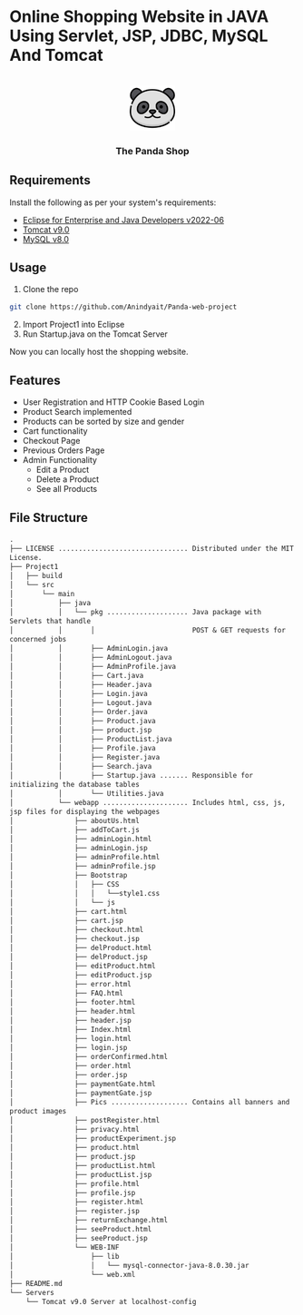 # Online Shopping Website in JAVA Using Servlet, JSP, JDBC, MySQL And Tomcat

<!-- PROJECT LOGO -->
<br />
<div align="center">
    <img src="Project1/src/main/webapp/Pics/panda.png" alt="Logo" width="80" height="80">
    <h3 align="center">The Panda Shop</h3>
    <p align="center">
        <!--PROJECT DESCRIPTION--!>
    </p>
</div>

## Requirements

Install the following as per your system's requirements:

- [Eclipse for Enterprise and Java Developers v2022-06](https://www.eclipse.org/downloads/packages/release/2022-06/r)
- [Tomcat v9.0](https://tomcat.apache.org/download-90.cgi)
- [MySQL v8.0](https://dev.mysql.com/downloads/installer/)

## Usage

1.  Clone the repo
   ```sh
   git clone https://github.com/Anindyait/Panda-web-project
   ```
2. Import Project1 into Eclipse
3. Run Startup.java on the Tomcat Server

Now you can locally host the shopping website.

## Features

- User Registration and HTTP Cookie Based Login
- Product Search implemented
- Products can be sorted by size and gender
- Cart functionality
- Checkout Page
- Previous Orders Page
- Admin Functionality
   - Edit a Product
   - Delete a Product
   - See all Products


## File Structure

```
.
├── LICENSE ................................ Distributed under the MIT License.
├── Project1
│   ├── build
│   └── src
│       └── main
│           ├── java
│           │   └── pkg .................... Java package with Servlets that handle
│           │       │                        POST & GET requests for concerned jobs
│           │       ├── AdminLogin.java
│           │       ├── AdminLogout.java
│           │       ├── AdminProfile.java
│           │       ├── Cart.java
│           │       ├── Header.java
│           │       ├── Login.java
│           │       ├── Logout.java
│           │       ├── Order.java
│           │       ├── Product.java
│           │       ├── product.jsp
│           │       ├── ProductList.java
│           │       ├── Profile.java
│           │       ├── Register.java
│           │       ├── Search.java
│           │       ├── Startup.java ....... Responsible for initializing the database tables
│           │       └── Utilities.java
│           └── webapp ..................... Includes html, css, js, jsp files for displaying the webpages
│               ├── aboutUs.html
│               ├── addToCart.js
│               ├── adminLogin.html
│               ├── adminLogin.jsp
│               ├── adminProfile.html
│               ├── adminProfile.jsp
│               ├── Bootstrap
│               │   ├── CSS
│               │   │   └──style1.css
│               │   └── js
│               ├── cart.html
│               ├── cart.jsp
│               ├── checkout.html
│               ├── checkout.jsp
│               ├── delProduct.html
│               ├── delProduct.jsp
│               ├── editProduct.html
│               ├── editProduct.jsp
│               ├── error.html
│               ├── FAQ.html
│               ├── footer.html
│               ├── header.html
│               ├── header.jsp
│               ├── Index.html
│               ├── login.html
│               ├── login.jsp
│               ├── orderConfirmed.html
│               ├── order.html
│               ├── order.jsp
│               ├── paymentGate.html
│               ├── paymentGate.jsp
│               ├── Pics ................... Contains all banners and product images
│               ├── postRegister.html
│               ├── privacy.html
│               ├── productExperiment.jsp
│               ├── product.html
│               ├── product.jsp
│               ├── productList.html
│               ├── productList.jsp
│               ├── profile.html
│               ├── profile.jsp
│               ├── register.html
│               ├── register.jsp
│               ├── returnExchange.html
│               ├── seeProduct.html
│               ├── seeProduct.jsp
│               └── WEB-INF
│                   ├── lib
│                   │   └── mysql-connector-java-8.0.30.jar
│                   └── web.xml
├── README.md
└── Servers
    └── Tomcat v9.0 Server at localhost-config
```
